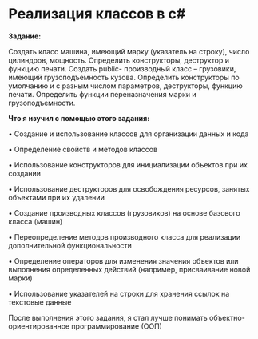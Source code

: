 # **Реализация классов в c#**

**Задание:**


Создать класс машина, имеющий марку (указатель на строку), число цилиндров, мощность. Определить конструкторы, деструктор и функцию печати. Создать public- производный класс – грузовики, имеющий грузоподъемность кузова. Определить конструкторы по умолчанию и с разным числом параметров, деструкторы, функцию печати. Определить функции переназначения марки и грузоподъемности.

**Что я изучил с помощью этого задания:**

• Создание и использование классов для организации данных и кода

• Определение свойств и методов классов

• Использование конструкторов для инициализации объектов при их создании

• Использование деструкторов для освобождения ресурсов, занятых объектами при их удалении

• Создание производных классов (грузовиков) на основе базового класса (машин)

• Переопределение методов производного класса для реализации дополнительной функциональности

• Определение операторов для изменения значения объектов или выполнения определенных действий (например, присваивание новой марки)

• Использование указателей на строки для хранения ссылок на текстовые данные


После выполнения этого задания, я стал лучше понимать объектно-ориентированное программирование (ООП)

